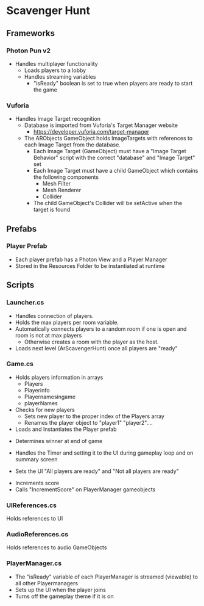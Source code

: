 # Scavenger Hunt


<h2>Frameworks</h2>


<h3>Photon Pun v2</h3>


<ul>

<li>Handles multiplayer functionality 
<ul>
 
<li>Loads players to a lobby
 
<li>Handles streaming variables  
<ul>
  
<li>"isReady" boolean is set to true when players are ready to start the game
</li>  
</ul>
</li>  
</ul>
</li>  
</ul>
<h3>Vuforia</h3>


<ul>

<li>Handles Image Target recognition 
<ul>
 
<li>Database is imported from Vuforia's Target Manager website  
<ul>
  
<li><a href="https://developer.vuforia.com/target-manager">https://developer.vuforia.com/target-manager</a>
</li>  
</ul>
 
<li>The ARObjects GameObject holds ImageTargets with references to each Image Target from the database.  
<ul>
  
<li>Each Image Target (GameObject) must have a "Image Target Behavior" script with the correct "database" and "Image Target" set
  
<li>Each Image Target must have a child GameObject which contains the following components   
<ul>
   
<li>Mesh Filter
   
<li>Mesh Renderer
   
<li>Collider
</li>   
</ul>
  
<li>The child GameObject's Collider will be setActive when the target is found
</li>  
</ul>
</li>  
</ul>
</li>  
</ul>
<h2>Prefabs</h2>


<h3>Player Prefab</h3>


<ul>

<li>Each player prefab has a Photon View and a Player Manager

<li>Stored in the Resources Folder to be instantiated at runtime
</li>
</ul>
<h2>Scripts</h2>


<h3>Launcher.cs </h3>


<ul>

<li>Handles connection of players.

<li>Holds the max players per room variable. 

<li>Automatically connects players to a random room if one is open and room is not at max players 
<ul>
 
<li>Otherwise creates a room with the player as the host.
</li> 
</ul>

<li>Loads next level (ArScavengerHunt) once all players are "ready"
</li>
</ul>
<h3>Game.cs</h3>


<ul>

<li>Holds players information in arrays 
<ul>
 
<li>Players
 
<li>Playerinfo
 
<li>Playernamesingame
 
<li>playerNames
</li> 
</ul>

<li>Checks for new players 
<ul>
 
<li>Sets new player to the proper index of the Players array
 
<li>Renames the player object to "player1" "player2".... 
</li> 
</ul>

<li>Loads and Instantiates the Player prefab
</li>
</ul>
<ul>

<li>Determines winner at end of game
</li>
</ul>
<ul>

<li>Handles the Timer and setting it to the UI during gameplay loop and on summary screen
</li>
</ul>
<ul>

<li>Sets the UI "All players are ready" and "Not all players are ready"
</li>
</ul>
<ul>

<li>Increments score

<li>Calls "IncrementScore" on PlayerManager gameobjects
</li>
</ul>
<h3>UIReferences.cs </h3>


<p>
Holds references to UI
</p>
<h3>AudioReferences.cs</h3>


<p>
Holds references to audio GameObjects
</p>
<h3>PlayerManager.cs </h3>


<ul>

<li>The "isReady" variable of each PlayerManager is streamed (viewable) to all other Playermanagers

<li>Sets up the UI when the player joins

<li>Turns off the gameplay theme if it is on
</li>
</ul>
